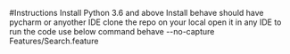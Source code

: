 #Instructions
Install Python 3.6 and above
Install behave
should have pycharm or anyother IDE
clone the repo on your local
open it in any IDE
to run the code use below command
behave --no-capture Features/Search.feature
